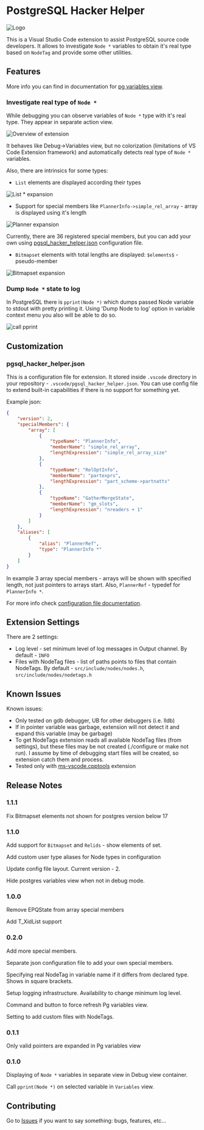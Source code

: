 # PostgreSQL Hacker Helper

![Logo](resources/logo.png)

This is a Visual Studio Code extension to assist PostgreSQL source code developers.
It allows to investigate `Node *` variables to obtain it's real type based on `NodeTag`
and provide some other utilities.

## Features

More info you can find in documentation for [pg variables view](docs/pg_variables.md).

### Investigate real type of `Node *`

While debugging you can observe variables of `Node *` type with it's real type.
They appear in separate action view.

![Overview of extension](resources/overview.gif)

It behaves like Debug->Variables view, but no colorization (limitations of VS Code Extension framework) and automatically detects real type of `Node *` variables.

Also, there are intrinsics for some types:

- `List` elements are displayed according their types

![List * expansion](resources/list.gif)

- Support for special members like `PlannerInfo->simple_rel_array` - array is displayed using it's length

![Planner expansion](resources/planner.gif)

Currently, there are 36 registered special members, but you can add your own using [pgsql_hacker_helper.json](#pgsql_hacker_helperjson) configuration file.

- `Bitmapset` elements with total lengths are displayed: `$elements$` - pseudo-member

![Bitmapset expansion](resources/bitmapset.gif)

### Dump `Node *` state to log

In PostgreSQL there is `pprint(Node *)` which dumps passed Node variable to stdout with pretty printing it.
Using 'Dump Node to log' option in variable context menu you also will be able to do so.

![call pprint](resources/dump.gif)

## Customization

### pgsql_hacker_helper.json

This is a configuration file for extension.
It stored inside `.vscode` directory in your repository - `.vscode/pgsql_hacker_helper.json`.
You can use config file to extend built-in capabilities if there is no
support for something yet.

Example json:

```json
{
    "version": 2,
    "specialMembers": {
        "array": [
            {
                "typeName": "PlannerInfo",
                "memberName": "simple_rel_array",
                "lengthExpression": "simple_rel_array_size"
            },
            {
                "typeName": "RelOptInfo",
                "memberName": "partexprs",
                "lengthExpression": "part_scheme->partnatts"
            },
            {
                "typeName": "GatherMergeState",
                "memberName": "gm_slots",
                "lengthExpression": "nreaders + 1"
            }
        ]
    },
    "aliases": [
        {
            "alias": "PlannerRef",
            "type": "PlannerInfo *"
        }
    ]
}
```

In example 3 array special members - arrays will be shown with specified length,
not just pointers to arrays start.
Also, `PlannerRef` - typedef for `PlannerInfo *`.

For more info check [configuration file documentation](./docs/config_file.md).

## Extension Settings

There are 2 settings:

- Log level - set minimum level of log messages in Output channel. By default - `INFO`
- Files with NodeTag files - list of paths points to files that contain NodeTags. By default - `src/include/nodes/nodes.h`, `src/include/nodes/nodetags.h`

## Known Issues

Known issues:

- Only tested on gdb debugger, UB for other debuggers (i.e. lldb)
- If in pointer variable was garbage, extension will not detect it and expand this variable (may be garbage)
- To get NodeTags extension reads all available NodeTag files (from settings), but
  these files may be not created (./configure or make not run). I assume by time
  of debugging start files will be created, so extension catch them and process.
- Tested only with [ms-vscode.cpptools](https://marketplace.visualstudio.com/items?itemName=ms-vscode.cpptools) extension

## Release Notes

### 1.1.1

Fix Bitmapset elements not shown for postgres version below 17

### 1.1.0

Add support for `Bitmapset` and `Relids` - show elements of set.

Add custom user type aliases for Node types in configuration

Update config file layout. Current version - 2.

Hide postgres variables view when not in debug mode.

### 1.0.0

Remove EPQState from array special members

Add T_XidList support

### 0.2.0

Add more special members.

Separate json configuration file to add your own special members.

Specifying real NodeTag in variable name if it differs from declared type. Shows in square brackets.

Setup logging infrastructure. Availability to change minimum log level.

Command and button to force refresh Pg variables view.

Setting to add custom files with NodeTags.

### 0.1.1

Only valid pointers are expanded in Pg variables view

### 0.1.0

Displaying of `Node *` variables in separate view in Debug view container.

Call `pprint(Node *)` on selected variable in `Variables` view.

## Contributing

Go to [Issues](https://github.com/ashenBlade/postgres-dev-helper/issues) if you want to say something: bugs, features, etc...
